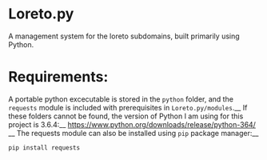 # Loreto.py
A management system for the loreto subdomains, built primarily using Python.
# Requirements:
A portable python excecutable is stored in the `python` folder, and the `requests` module is included with prerequisites in `Loreto.py/modules`.__
If these folders cannot be found, the version of Python I am using for this project is 3.6.4:__
https://www.python.org/downloads/release/python-364/ __
The requests module can also be installed using `pip` package manager:__
```
pip install requests
```
